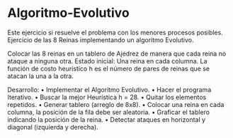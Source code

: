 # Algoritmo-Evolutivo
Este ejercicio si resuelve el problema con los menores procesos posibles.
Ejercicio de las 8 Reinas implementando un algoritmo Evolutivo.

Colocar las 8 reinas en un tablero de Ajedrez de manera que cada reina no ataque a ninguna otra.
Estado inicial: Una reina en cada columna.
La función de costo heurístico h es el número de pares de reinas que se atacan la una a la otra.

Desarrollo:
• Implementar el Algoritmo Evolutivo.
• Hacer el programa Iterativo.
• Buscar la mejor Heurística h = 28.
• Quitar los elementos repetidos.
• Generar tablero (arreglo de 8x8).
• Colocar una reina en cada columna, la posición de la fila debe ser aleatoria.
• Graficar el tablero indicando la posición de la reina.
• Detectar ataques en horizontal y diagonal (izquierda y derecha). 
